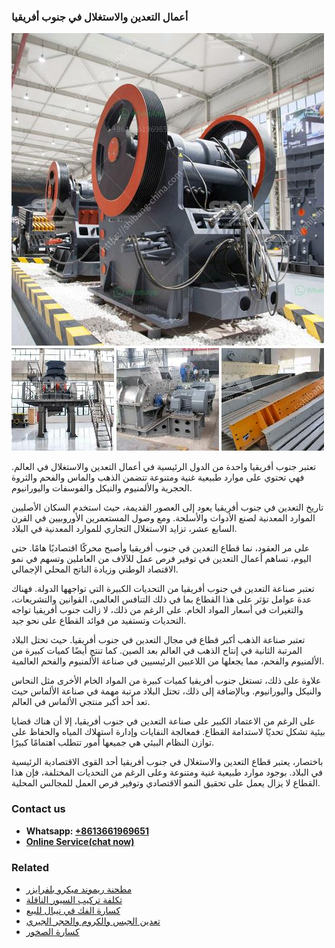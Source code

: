<h3>أعمال التعدين والاستغلال في جنوب أفريقيا</h3><img src='1701746488.jpg' alt=''><p>تعتبر جنوب أفريقيا واحدة من الدول الرئيسية في أعمال التعدين والاستغلال في العالم. فهي تحتوي على موارد طبيعية غنية ومتنوعة تتضمن الذهب والماس والفحم والثروة الحجرية والألمنيوم والنيكل والفوسفات واليورانيوم.</p><p>تاريخ التعدين في جنوب أفريقيا يعود إلى العصور القديمة، حيث استخدم السكان الأصليين الموارد المعدنية لصنع الأدوات والأسلحة. ومع وصول المستعمرين الأوروبيين في القرن السابع عشر، تزايد الاستغلال التجاري للموارد المعدنية في البلاد.</p><p>على مر العقود، نما قطاع التعدين في جنوب أفريقيا وأصبح محركًا اقتصاديًا هامًا. حتى اليوم، تساهم أعمال التعدين في توفير فرص عمل للآلاف من العاملين وتسهم في نمو الاقتصاد الوطني وزيادة الناتج المحلي الإجمالي.</p><p>تعتبر صناعة التعدين في جنوب أفريقيا من التحديات الكبيرة التي تواجهها الدولة. فهناك عدة عوامل تؤثر على هذا القطاع بما في ذلك التنافس العالمي، القوانين والتشريعات، والتغيرات في أسعار المواد الخام. على الرغم من ذلك، لا زالت جنوب أفريقيا تواجه التحديات وتستفيد من فوائد القطاع على نحو جيد.</p><p>تعتبر صناعة الذهب أكبر قطاع في مجال التعدين في جنوب أفريقيا. حيث تحتل البلاد المرتبة الثانية في إنتاج الذهب في العالم بعد الصين. كما تنتج أيضًا كميات كبيرة من الألمنيوم والفحم، مما يجعلها من اللاعبين الرئيسيين في صناعة الألمنيوم والفحم العالمية.</p><p>علاوة على ذلك، تستغل جنوب أفريقيا كميات كبيرة من المواد الخام الأخرى مثل النحاس والنيكل واليورانيوم. وبالإضافة إلى ذلك، تحتل البلاد مرتبة مهمة في صناعة الألماس حيث تعد أحد أكبر منتجي الألماس في العالم.</p><p>على الرغم من الاعتماد الكبير على صناعة التعدين في جنوب أفريقيا، إلا أن هناك قضايا بيئية تشكل تحديًا لاستدامة القطاع. فمعالجة النفايات وإدارة استهلاك المياه والحفاظ على توازن النظام البيئي هي جميعها أمور تتطلب اهتمامًا كبيرًا.</p><p>باختصار، يعتبر قطاع التعدين والاستغلال في جنوب أفريقيا أحد القوى الاقتصادية الرئيسية في البلاد. بوجود موارد طبيعية غنية ومتنوعة وعلى الرغم من التحديات المختلفة، فإن هذا القطاع لا يزال يعمل على تحقيق النمو الاقتصادي وتوفير فرص العمل للمجالس المحلية.</p><h3>Contact us</h3><ul><li><strong>Whatsapp:&nbsp;<a href="https://wa.me/8613661969651">+8613661969651</a></strong></li><li><a href="https://swt.shibang-china.com/?git&amp;zhl&amp;أعمال التعدين والاستغلال في جنوب أفريقيا"><strong>Online Service(chat now)</strong></a></li></ul><h3>Related</h3><ul><li><a href='مطحنة ريموند ميكرو بلفرايزر.md'>مطحنة ريموند ميكرو بلفرايزر</a></li><li><a href='تكلفة تركيب السيور الناقلة.md'>تكلفة تركيب السيور الناقلة</a></li><li><a href='كسارة الفك في نيبال للبيع.md'>كسارة الفك في نيبال للبيع</a></li><li><a href='تعدين الجبس والكروم والحجر الجيري.md'>تعدين الجبس والكروم والحجر الجيري</a></li><li><a href='كسارة الصخور.md'>كسارة الصخور</a></li></ul>
